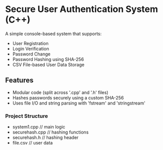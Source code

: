 # Secure User Authentication System (C++)

A simple console-based system that supports:
- User Registration
- Login Verification
- Password Change
- Password Hashing using SHA-256
- CSV File-based User Data Storage

## Features

- Modular code (split across '.cpp' and '.h' files)
- Hashes passwords securely using a custom SHA-256
- Uses file I/O and string parsing with 'fstream' and 'stringstream'

### Project Structure

- system1.cpp // main logic
- securehash.cpp // hashing functions
- securehash.h // hashing header
- file.csv // user data 